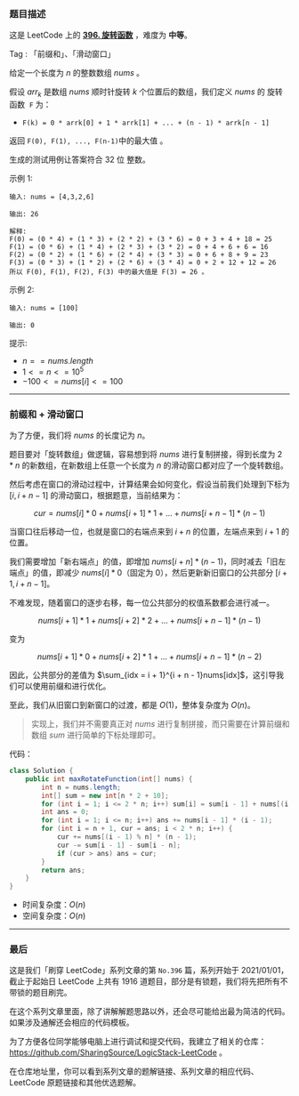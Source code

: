 ### 题目描述

这是 LeetCode 上的 **[396. 旋转函数](https://leetcode-cn.com/problems/rotate-function/solution/by-ac_oier-sxbi/)** ，难度为 **中等**。

Tag : 「前缀和」、「滑动窗口」



给定一个长度为 $n$ 的整数数组 $nums$ 。

假设 $arr_k$ 是数组 $nums$ 顺时针旋转 $k$ 个位置后的数组，我们定义 $nums$ 的 旋转函数  `F` 为：

* `F(k) = 0 * arrk[0] + 1 * arrk[1] + ... + (n - 1) * arrk[n - 1]`

返回 `F(0), F(1), ..., F(n-1)`中的最大值 。

生成的测试用例让答案符合 $32$ 位 整数。

示例 1:
```
输入: nums = [4,3,2,6]

输出: 26

解释:
F(0) = (0 * 4) + (1 * 3) + (2 * 2) + (3 * 6) = 0 + 3 + 4 + 18 = 25
F(1) = (0 * 6) + (1 * 4) + (2 * 3) + (3 * 2) = 0 + 4 + 6 + 6 = 16
F(2) = (0 * 2) + (1 * 6) + (2 * 4) + (3 * 3) = 0 + 6 + 8 + 9 = 23
F(3) = (0 * 3) + (1 * 2) + (2 * 6) + (3 * 4) = 0 + 2 + 12 + 12 = 26
所以 F(0), F(1), F(2), F(3) 中的最大值是 F(3) = 26 。
```
示例 2:
```
输入: nums = [100]

输出: 0
```

提示:
* $n == nums.length$
* $1 <= n <= 10^5$
* $-100 <= nums[i] <= 100$

---

### 前缀和 + 滑动窗口

为了方便，我们将 $nums$ 的长度记为 $n$。

题目要对「旋转数组」做逻辑，容易想到将 $nums$ 进行复制拼接，得到长度为 $2 * n$ 的新数组，在新数组上任意一个长度为 $n$ 的滑动窗口都对应了一个旋转数组。

然后考虑在窗口的滑动过程中，计算结果会如何变化，假设当前我们处理到下标为 $[i, i + n - 1]$ 的滑动窗口，根据题意，当前结果为：

$$
cur = nums[i] * 0 + nums[i + 1] * 1  + ... + nums[i + n - 1] * (n - 1)
$$

当窗口往后移动一位，也就是窗口的右端点来到 $i + n$ 的位置，左端点来到 $i + 1$ 的位置。

我们需要增加「新右端点」的值，即增加 $nums[i + n] * (n - 1)$，同时减去「旧左端点」的值，即减少 $nums[i] * 0$（固定为 $0$），然后更新新旧窗口的公共部分 $[i + 1, i + n - 1]$。

不难发现，随着窗口的逐步右移，每一位公共部分的权值系数都会进行减一。

$$
nums[i + 1] * 1 + nums[i + 2] * 2 + ... + nums[i + n - 1] * (n - 1)
$$

变为 

$$
nums[i + 1] * 0 + nums[i + 2] * 1 + ... + nums[i + n - 1] * (n - 2)
$$

因此，公共部分的差值为 $\sum_{idx = i + 1}^{i + n - 1}nums[idx]$，这引导我们可以使用前缀和进行优化。

至此，我们从旧窗口到新窗口的过渡，都是 $O(1)$，整体复杂度为 $O(n)$。

> 实现上，我们并不需要真正对 $nums$ 进行复制拼接，而只需要在计算前缀和数组 $sum$ 进行简单的下标处理即可。

代码：
```Java
class Solution {
    public int maxRotateFunction(int[] nums) {
        int n = nums.length;
        int[] sum = new int[n * 2 + 10];
        for (int i = 1; i <= 2 * n; i++) sum[i] = sum[i - 1] + nums[(i - 1) % n];
        int ans = 0;
        for (int i = 1; i <= n; i++) ans += nums[i - 1] * (i - 1);
        for (int i = n + 1, cur = ans; i < 2 * n; i++) {
            cur += nums[(i - 1) % n] * (n - 1);
            cur -= sum[i - 1] - sum[i - n];
            if (cur > ans) ans = cur;
        }
        return ans;
    }
}
```
* 时间复杂度：$O(n)$
* 空间复杂度：$O(n)$

---

### 最后

这是我们「刷穿 LeetCode」系列文章的第 `No.396` 篇，系列开始于 2021/01/01，截止于起始日 LeetCode 上共有 1916 道题目，部分是有锁题，我们将先把所有不带锁的题目刷完。

在这个系列文章里面，除了讲解解题思路以外，还会尽可能给出最为简洁的代码。如果涉及通解还会相应的代码模板。

为了方便各位同学能够电脑上进行调试和提交代码，我建立了相关的仓库：https://github.com/SharingSource/LogicStack-LeetCode 。

在仓库地址里，你可以看到系列文章的题解链接、系列文章的相应代码、LeetCode 原题链接和其他优选题解。

